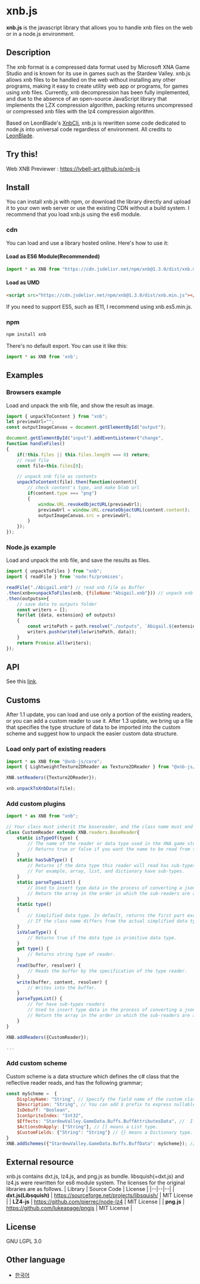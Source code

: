 xnb.js 
=============
**xnb.js** is the javascript library that allows you to handle xnb files on the web or in a node.js environment.

## Description
The xnb format is a compressed data format used by Microsoft XNA Game Studio and is known for its use in games such as the Stardew Valley. xnb.js allows xnb files to be handled on the web without installing any other programs, making it easy to create utility web app or programs, for games using xnb files.
Currently, xnb decompression has been fully implemented, and due to the absence of an open-source JavaScript library that implements the LZX compression algorithm, packing returns uncompressed or compressed xnb files with the lz4 compression algorithm.

Based on LeonBlade's [XnbCli](https://github.com/LeonBlade/xnbcli), xnb.js is rewritten some code dedicated to node.js into universal code regardless of environment. All credits to [LeonBlade](https://github.com/LeonBlade/).

## Try this!
Web XNB Previewer : https://lybell-art.github.io/xnb-js

## Install
You can install xnb.js with npm, or download the library directly and upload it to your own web server or use the existing CDN without a build system.
I recommend that you load xnb.js using the es6 module.

### cdn
You can load and use a library hosted online. Here's how to use it:

#### Load as ES6 Module(Recommended)
```js
import * as XNB from "https://cdn.jsdelivr.net/npm/xnb@1.3.0/dist/xnb.module.js";
```
#### Load as UMD
```html
<script src="https://cdn.jsdelivr.net/npm/xnb@1.3.0/dist/xnb.min.js"></script>
```
If you need to support ES5, such as IE11, I recommend using xnb.es5.min.js.

### npm
```sh
npm install xnb
```
There's no default export. You can use it like this:
```js
import * as XNB from 'xnb';
```

## Examples

### Browsers example
Load and unpack the xnb file, and show the result as image.
```js
import { unpackToContent } from "xnb";
let previewUrl="";
const outputImageCanvas = document.getElementById("output");

document.getElementById("input").addEventListener("change", 
function handleFiles()
{
	if(!this.files || this.files.length === 0) return;
	// read file
	const file=this.files[0];

	// unpack xnb file as contents
	unpackToContent(file).then(function(content){
		// check content's type, and make blob url
		if(content.type === "png")
		{
			window.URL.revokeObjectURL(previewUrl);
			previewUrl = window.URL.createObjectURL(content.content);
			outputImageCanvas.src = previewUrl;
		}
	});
});
```
### Node.js example
Load and unpack the xnb file, and save the results as files.
```js
import { unpackToFiles } from "xnb";
import { readFile } from 'node:fs/promises';

readFile("./Abigail.xnb") // read xnb file as Buffer
.then(xnb=>unpackToFiles(xnb, {fileName:"Abigail.xnb"})) // unpack xnb file
.then(outputs=>{
	// save data to outputs folder
	const writers = [];
	for(let {data, extension} of outputs)
	{
		const writePath = path.resolve("./outputs", `Abigail.${extension}`);
		writers.push(writeFile(writePath, data));
	}
	return Promise.all(writers);
});
```
## API
See this [link](https://github.com/lybell-art/xnb-js/blob/main/api.md).

## Customs
After 1.1 update, you can load and use only a portion of the existing readers, or you can add a custom reader to use it.
After 1.3 update, we bring up a file that specifies the type structure of data to be imported into the custom scheme and suggest how to unpack the easier custom data structure.

### Load only part of existing readers
```js
import * as XNB from "@xnb-js/core";
import { LightweightTexture2DReader as Texture2DReader } from "@xnb-js/readers";

XNB.setReaders({Texture2DReader});

xnb.unpackToXnbData(file);
```

### Add custom plugins
```js
import * as XNB from "xnb";

// Your class must inherit the basereader, and the class name must end with "Reader".
class CustomReader extends XNB.readers.BaseReader{
	static isTypeOf(type) {
		// The name of the reader or data type used in the XNA game studio. 
		// Returns true or false if you want the name to be read from this reader.
	}
	static hasSubType() {
		// Returns if the data type this reader will read has sub-types. 
		// For example, array, list, and dictionary have sub-types.
	}
	static parseTypeList() {
		// Used to insert type data in the process of converting a json file to a yaml file.
		// Return the array in the order in which the sub-readers are actually used.
	}
	static type()
	{
		// Simplified data type. In default, returns the first part except Reader.
		// If the class name differs from the actual simplified data type name, it should returns that of actual.
	}
	isValueType() {
		// Returns true if the data type is primitive data type.
	}
	get type() {
		// Returns string type of reader.
	}
	read(buffer, resolver) {
		// Reads the buffer by the specification of the type reader.
	}
	write(buffer, content, resolver) {
		// Writes into the buffer.
	}
	parseTypeList() {
		// for have sub-types readers
		// Used to insert type data in the process of converting a json file to a yaml file.
		// Return the array in the order in which the sub-readers are actually used.
	}
}

XNB.addReaders({CustomReader});

...
```

### Add custom scheme
Custom scheme is a data structure which defines the c# class that the reflective reader reads, and has the following grammar;
```javascript
const myScheme =  {
	DisplayName: "String", // Specify the field name of the custom class with key, and data type with value.
	$Description: "String", // You can add $ prefix to express nullable field.
	IsDebuff: "Boolean",
	IconSpriteIndex: "Int32",
	$Effects: "StardewValley.GameData.Buffs.BuffAttributesData", //  If you are fetching another custom class, please write the full name of the C# class.
	$ActionsOnApply: ["String"], // [] means a List type.
	$CustomFields: {"String": "String"} // {} means a Dictionary type.
}
XNB.addSchemes({"StardewValley.GameData.Buffs.BuffData": myScheme}); // The key value contains the full name of reflected c# class.
```



## External resource
xnb.js contains dxt.js, lz4.js, and png.js as bundle. libsquish(=dxt.js) and lz4.js were rewritten for es6 module system.
The licenses for the original libraries are as follows.
| Library | Source Code | License |
|--|--|--|
| **dxt.js(Libsquish)** | https://sourceforge.net/projects/libsquish/ | MIT License |
| **LZ4-js** | https://github.com/pierrec/node-lz4 | MIT License |
| **png.js** | https://github.com/lukeapage/pngjs | MIT License |

## License
GNU LGPL 3.0

## Other language
- [한국어](https://github.com/lybell-art/xnb-js/blob/main/readme-ko.md)
